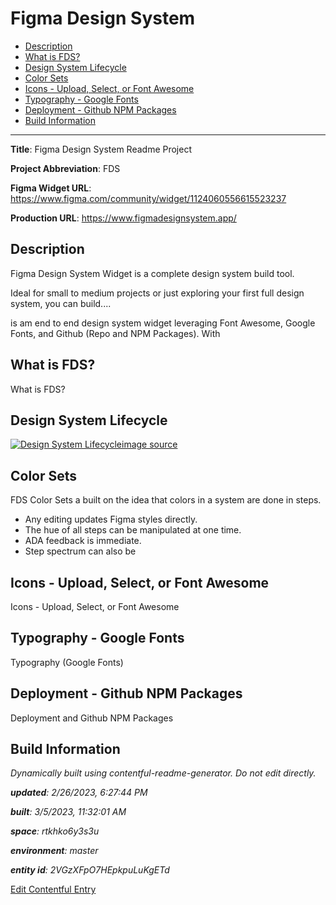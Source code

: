 # Figma Design System
<!-- 
  Do not edit directly, built using contentful-readme-generator.
  Content details in Build Information below.
-->

- [Description](#description)
- [What is FDS?](#what-is-fds)
- [Design System Lifecycle](#design-system-lifecycle)
- [Color Sets](#color-sets)
- [Icons - Upload, Select, or Font Awesome](#icons---upload-select-or-font-awesome)
- [Typography - Google Fonts](#typography---google-fonts)
- [Deployment - Github NPM Packages](#deployment---github-npm-packages)
- [Build Information](#build-information)

---


__Title__: Figma Design System Readme Project

__Project Abbreviation__: FDS

__Figma Widget URL__: https://www.figma.com/community/widget/1124060556615523237

__Production URL__: https://www.figmadesignsystem.app/

## Description

Figma Design System Widget is a complete design system build tool. 

Ideal for small to medium projects or just exploring your first full design system, you can build....

is am end to end design system widget leveraging Font Awesome, Google Fonts, and Github (Repo and NPM Packages). With 

## What is FDS?
What is FDS?

## Design System Lifecycle
[![Design System Lifecycle](https://images.ctfassets.net/rtkhko6y3s3u/STDEhsaxXEs9cdoWTaJ5d/c6c1a14aea3bc6bb7fcd44aa8fd91800/Design_System_Lifecycle.png)](https://images.ctfassets.net/rtkhko6y3s3u/STDEhsaxXEs9cdoWTaJ5d/c6c1a14aea3bc6bb7fcd44aa8fd91800/Design_System_Lifecycle.png "View Full Size")[image source](https://www.figma.com/file/Msm91sl0dhVPyjUnnbtd7j/?node-id=5:61)



## Color Sets
FDS Color Sets a built on the idea that colors in a system are done in steps.

- Any editing updates Figma styles directly.
- The hue of all steps can be manipulated at one time.
- ADA feedback is immediate.
- Step spectrum can also be 


## Icons - Upload, Select, or Font Awesome
Icons - Upload, Select, or Font Awesome

## Typography - Google Fonts
Typography (Google Fonts)

## Deployment - Github NPM Packages
Deployment and Github NPM Packages

## Build Information

*Dynamically built using contentful-readme-generator. Do not edit directly.*

*__updated__: 2/26/2023, 6:27:44 PM*

*__built__: 3/5/2023, 11:32:01 AM*

*__space__: rtkhko6y3s3u*

*__environment__: master*

*__entity id__: 2VGzXFpO7HEpkpuLuKgETd*

[Edit Contentful Entry](https://app.contentful.com/spaces/rtkhko6y3s3u/environments/master/entries/2VGzXFpO7HEpkpuLuKgETd)